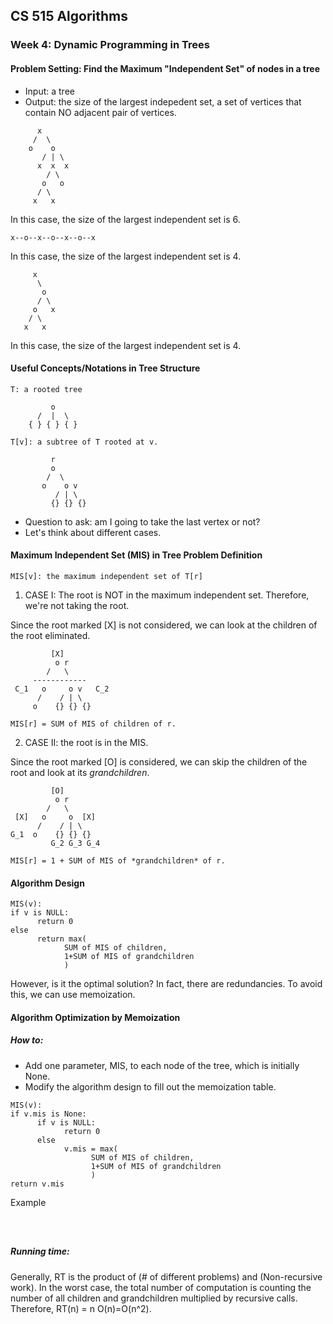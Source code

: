 ## CS 515 Algorithms  
### Week 4: Dynamic Programming in Trees

#### Problem Setting: Find the Maximum "Independent Set" of nodes in a tree
* Input: a tree
* Output: the size of the largest indepedent set, a set of vertices that contain NO adjacent pair of vertices.

```  
      x 
     /  \
    o    o
       / | \
      x  x  x
        / \
       o   o
      / \
     x   x
``` 
In this case, the size of the largest independent set is 6.

```
x--o--x--o--x--o--x
```
In this case, the size of the largest independent set is 4. 

```
     x
      \
       o
      / \
     o   x
    / \
   x   x
```
In this case, the size of the largest independent set is 4.


     
#### Useful Concepts/Notations in Tree Structure

```
T: a rooted tree

         o
      /  |  \
    { } { } { }
    
T[v]: a subtree of T rooted at v.

         r
         o
        /  \
       o    o v
          / | \
         {} {} {}
```
         
- Question to ask: am I going to take the last vertex or not? 
- Let's think about different cases.

#### Maximum Independent Set (MIS) in Tree Problem Definition

```
MIS[v]: the maximum independent set of T[r]
```

1. CASE I: The root is NOT in the maximum independent set. Therefore, we're not taking the root.

Since the root marked [X] is not considered, we can look at the children of the root eliminated.
```
         [X]
          o r
        /   \
     ------------
 C_1   o     o v   C_2
      /    / | \
     o    {} {} {}
         
MIS[r] = SUM of MIS of children of r.
```

2. CASE II: the root is in the MIS. 

Since the root marked [O] is considered, we can skip the children of the root and look at its *grandchildren*.
```
         [O]
          o r
        /   \
 [X]   o     o  [X] 
      /    / | \
G_1  o    {} {} {}
         G_2 G_3 G_4
         
MIS[r] = 1 + SUM of MIS of *grandchildren* of r.
```


#### Algorithm Design 

```
MIS(v):
if v is NULL:
      return 0
else 
      return max(
            SUM of MIS of children, 
            1+SUM of MIS of grandchildren
            )
```

However, is it the optimal solution? In fact, there are redundancies. To avoid this, we can use memoization. 

#### Algorithm Optimization by Memoization 

##### How to: 
- Add one parameter, MIS, to each node of the tree, which is initially None. 
- Modify the algorithm design to fill out the memoization table.

```
MIS(v):
if v.mis is None:
      if v is NULL:
            return 0
      else 
            v.mis = max(
                  SUM of MIS of children, 
                  1+SUM of MIS of grandchildren
                  )
return v.mis
```
Example
```



```
##### Running time: 

Generally, RT is the product of (# of different problems) and (Non-recursive work).
In the worst case, the total number of computation is counting the number of all children and grandchildren multiplied by recursive calls. Therefore, RT(n) = n O(n)=O(n^2).


